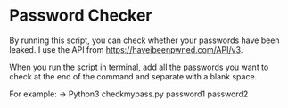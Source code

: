 # Password Checker

By running this script, you can check whether your passwords have been leaked. I use the API from https://haveibeenpwned.com/API/v3.


When you run the script in terminal, add all the passwords you want to check at the end of the command and separate with a blank space. 


For example: -> Python3 checkmypass.py password1 password2
